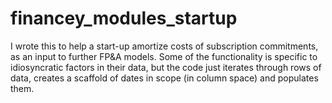 # financey_modules_startup

I wrote this to help a start-up amortize costs of subscription commitments, as an input to further FP&A models.
Some of the functionality is specific to idiosyncratic factors in their data, 
but the code just iterates through rows of data, creates a scaffold of dates in scope (in column space) and populates them.

